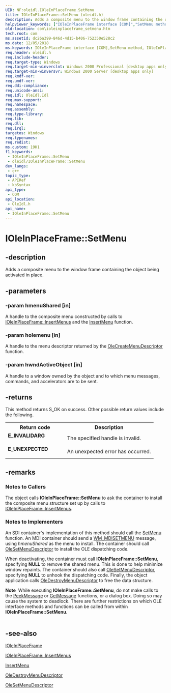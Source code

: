 ```yaml
---
UID: NF:oleidl.IOleInPlaceFrame.SetMenu
title: IOleInPlaceFrame::SetMenu (oleidl.h)
description: Adds a composite menu to the window frame containing the object being activated in place.
helpviewer_keywords: ["IOleInPlaceFrame interface [COM]","SetMenu method","IOleInPlaceFrame.SetMenu","IOleInPlaceFrame::SetMenu","SetMenu","SetMenu method [COM]","SetMenu method [COM]","IOleInPlaceFrame interface","_ole_ioleinplaceframe_setmenu","com.ioleinplaceframe_setmenu","oleidl/IOleInPlaceFrame::SetMenu"]
old-location: com\ioleinplaceframe_setmenu.htm
tech.root: com
ms.assetid: dc26a399-846d-4d15-b406-752350e528c2
ms.date: 12/05/2018
ms.keywords: IOleInPlaceFrame interface [COM],SetMenu method, IOleInPlaceFrame.SetMenu, IOleInPlaceFrame::SetMenu, SetMenu, SetMenu method [COM], SetMenu method [COM],IOleInPlaceFrame interface, _ole_ioleinplaceframe_setmenu, com.ioleinplaceframe_setmenu, oleidl/IOleInPlaceFrame::SetMenu
req.header: oleidl.h
req.include-header: 
req.target-type: Windows
req.target-min-winverclnt: Windows 2000 Professional [desktop apps only]
req.target-min-winversvr: Windows 2000 Server [desktop apps only]
req.kmdf-ver: 
req.umdf-ver: 
req.ddi-compliance: 
req.unicode-ansi: 
req.idl: OleIdl.Idl
req.max-support: 
req.namespace: 
req.assembly: 
req.type-library: 
req.lib: 
req.dll: 
req.irql: 
targetos: Windows
req.typenames: 
req.redist: 
ms.custom: 19H1
f1_keywords:
 - IOleInPlaceFrame::SetMenu
 - oleidl/IOleInPlaceFrame::SetMenu
dev_langs:
 - c++
topic_type:
 - APIRef
 - kbSyntax
api_type:
 - COM
api_location:
 - OleIdl.h
api_name:
 - IOleInPlaceFrame::SetMenu
---
```


# IOleInPlaceFrame::SetMenu


## -description

Adds a composite menu to the window frame containing the object being activated in place.

## -parameters

### -param hmenuShared [in]

A handle to the composite menu constructed by calls to <a href="/windows/desktop/api/oleidl/nf-oleidl-ioleinplaceframe-insertmenus">IOleInPlaceFrame::InsertMenus</a> and the <a href="/windows/desktop/api/winuser/nf-winuser-insertmenua">InsertMenu</a> function.

### -param holemenu [in]

A handle to the menu descriptor returned by the <a href="/windows/desktop/api/ole2/nf-ole2-olecreatemenudescriptor">OleCreateMenuDescriptor</a> function.

### -param hwndActiveObject [in]

A handle to a window owned by the object and to which menu messages, commands, and accelerators are to be sent.

## -returns

This method returns S_OK on success. Other possible return values include the following.

<table>
<tr>
<th>Return code</th>
<th>Description</th>
</tr>
<tr>
<td width="40%">
<dl>
<dt><b>E_INVALIDARG</b></dt>
</dl>
</td>
<td width="60%">
The specified handle is invalid.

</td>
</tr>
<tr>
<td width="40%">
<dl>
<dt><b>E_UNEXPECTED</b></dt>
</dl>
</td>
<td width="60%">
An unexpected error has occurred.

</td>
</tr>
</table>

## -remarks

<h3><a id="Notes_to_Callers"></a><a id="notes_to_callers"></a><a id="NOTES_TO_CALLERS"></a>Notes to Callers</h3>
The object calls <b>IOleInPlaceFrame::SetMenu</b> to ask the container to install the composite menu structure set up by calls to <a href="/windows/desktop/api/oleidl/nf-oleidl-ioleinplaceframe-insertmenus">IOleInPlaceFrame::InsertMenus</a>.

<h3><a id="Notes_to_Implementers"></a><a id="notes_to_implementers"></a><a id="NOTES_TO_IMPLEMENTERS"></a>Notes to Implementers</h3>
An SDI container's implementation of this method should call the <a href="/windows/desktop/api/winuser/nf-winuser-setmenu">SetMenu</a> function. An MDI container should send a <a href="/windows/desktop/winmsg/wm-mdisetmenu">WM_MDISETMENU</a> message, using <i>hmenuShared</i> as the menu to install. The container should call <a href="/windows/desktop/api/ole2/nf-ole2-olesetmenudescriptor">OleSetMenuDescriptor</a> to install the OLE dispatching code.

When deactivating, the container must call <b>IOleInPlaceFrame::SetMenu</b>, specifying <b>NULL</b> to remove the shared menu. This is done to help minimize window repaints. The container should also call <a href="/windows/desktop/api/ole2/nf-ole2-olesetmenudescriptor">OleSetMenuDescriptor</a>, specifying <b>NULL</b> to unhook the dispatching code. Finally, the object application calls <a href="/windows/desktop/api/ole2/nf-ole2-oledestroymenudescriptor">OleDestroyMenuDescriptor</a> to free the data structure.

<div class="alert"><b>Note</b>  While executing <b>IOleInPlaceFrame::SetMenu</b>, do not make calls to the <a href="/windows/desktop/api/winuser/nf-winuser-peekmessagea">PeekMessage</a> or <a href="/previous-versions/windows/desktop/fax/-mfax-faxaccountincomingarchive-getmessage-vb">GetMessage</a> functions, or a dialog box. Doing so may cause the system to deadlock. There are further restrictions on which OLE interface methods and functions can be called from within <b>IOleInPlaceFrame::SetMenu</b>.</div>
<div> </div>

## -see-also

<a href="/windows/desktop/api/oleidl/nn-oleidl-ioleinplaceframe">IOleInPlaceFrame</a>



<a href="/windows/desktop/api/oleidl/nf-oleidl-ioleinplaceframe-insertmenus">IOleInPlaceFrame::InsertMenus</a>



<a href="/windows/desktop/api/winuser/nf-winuser-insertmenua">InsertMenu</a>



<a href="/windows/desktop/api/ole2/nf-ole2-oledestroymenudescriptor">OleDestroyMenuDescriptor</a>



<a href="/windows/desktop/api/ole2/nf-ole2-olesetmenudescriptor">OleSetMenuDescriptor</a>

